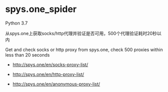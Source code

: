 # spys.one_spider

Python 3.7

从spys.one上获取socks/http代理并验证是否可用，500个代理验证耗时20秒以内

Get and check socks or http proxy from spys.one, check 500 proxies within less than 20 seconds

* http://spys.one/en/socks-proxy-list/ 

* http://spys.one/en/http-proxy-list/ 

* http://spys.one/en/anonymous-proxy-list/ 